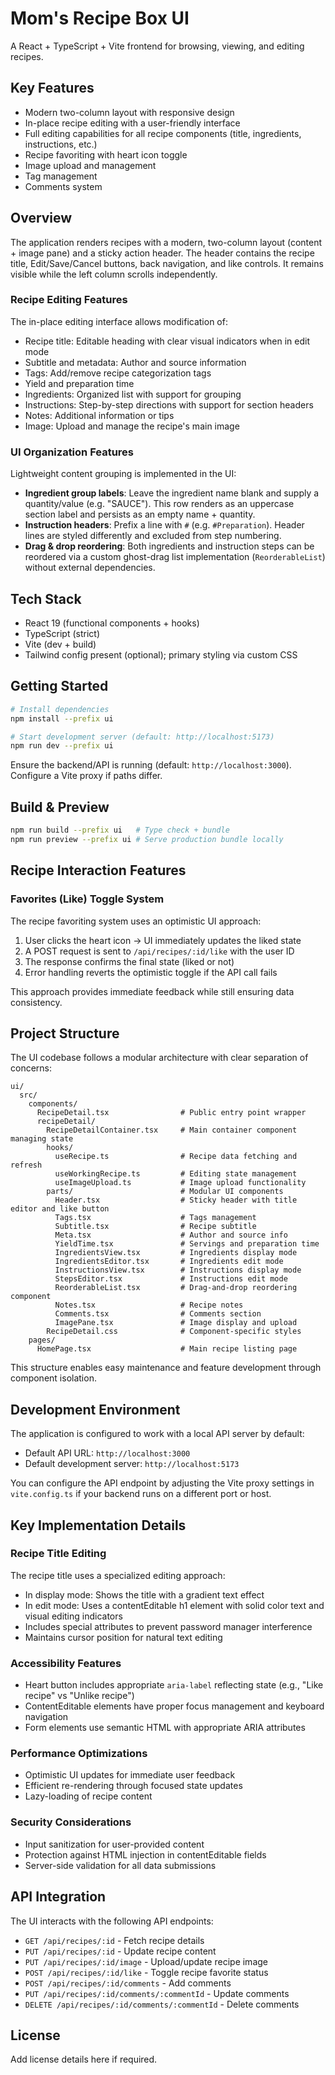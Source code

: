 # Mom's Recipe Box UI

A React + TypeScript + Vite frontend for browsing, viewing, and editing recipes.

## Key Features

- Modern two-column layout with responsive design
- In-place recipe editing with a user-friendly interface
- Full editing capabilities for all recipe components (title, ingredients, instructions, etc.)
- Recipe favoriting with heart icon toggle
- Image upload and management
- Tag management
- Comments system

## Overview

The application renders recipes with a modern, two-column layout (content + image pane) and a sticky action header. The header contains the recipe title, Edit/Save/Cancel buttons, back navigation, and like controls. It remains visible while the left column scrolls independently.

### Recipe Editing Features

The in-place editing interface allows modification of:

- Recipe title: Editable heading with clear visual indicators when in edit mode
- Subtitle and metadata: Author and source information
- Tags: Add/remove recipe categorization tags
- Yield and preparation time
- Ingredients: Organized list with support for grouping
- Instructions: Step-by-step directions with support for section headers
- Notes: Additional information or tips
- Image: Upload and manage the recipe's main image

### UI Organization Features

Lightweight content grouping is implemented in the UI:

- **Ingredient group labels**: Leave the ingredient name blank and supply a quantity/value (e.g. "SAUCE"). This row renders as an uppercase section label and persists as an empty name + quantity.
- **Instruction headers**: Prefix a line with `#` (e.g. `#Preparation`). Header lines are styled differently and excluded from step numbering.
- **Drag & drop reordering**: Both ingredients and instruction steps can be reordered via a custom ghost-drag list implementation (`ReorderableList`) without external dependencies.

## Tech Stack

- React 19 (functional components + hooks)
- TypeScript (strict)
- Vite (dev + build)
- Tailwind config present (optional); primary styling via custom CSS

## Getting Started

```bash
# Install dependencies
npm install --prefix ui

# Start development server (default: http://localhost:5173)
npm run dev --prefix ui
```

Ensure the backend/API is running (default: `http://localhost:3000`). Configure a Vite proxy if paths differ.

## Build & Preview

```bash
npm run build --prefix ui   # Type check + bundle
npm run preview --prefix ui # Serve production bundle locally
```

## Recipe Interaction Features

### Favorites (Like) Toggle System

The recipe favoriting system uses an optimistic UI approach:

1. User clicks the heart icon → UI immediately updates the liked state
2. A POST request is sent to `/api/recipes/:id/like` with the user ID
3. The response confirms the final state (liked or not)
4. Error handling reverts the optimistic toggle if the API call fails

This approach provides immediate feedback while still ensuring data consistency.

## Project Structure

The UI codebase follows a modular architecture with clear separation of concerns:

```text
ui/
  src/
    components/
      RecipeDetail.tsx                # Public entry point wrapper
      recipeDetail/
        RecipeDetailContainer.tsx     # Main container component managing state
        hooks/
          useRecipe.ts                # Recipe data fetching and refresh
          useWorkingRecipe.ts         # Editing state management
          useImageUpload.ts           # Image upload functionality
        parts/                        # Modular UI components
          Header.tsx                  # Sticky header with title editor and like button
          Tags.tsx                    # Tags management
          Subtitle.tsx                # Recipe subtitle
          Meta.tsx                    # Author and source info
          YieldTime.tsx               # Servings and preparation time
          IngredientsView.tsx         # Ingredients display mode
          IngredientsEditor.tsx       # Ingredients edit mode
          InstructionsView.tsx        # Instructions display mode
          StepsEditor.tsx             # Instructions edit mode
          ReorderableList.tsx         # Drag-and-drop reordering component
          Notes.tsx                   # Recipe notes
          Comments.tsx                # Comments section
          ImagePane.tsx               # Image display and upload
        RecipeDetail.css              # Component-specific styles
    pages/
      HomePage.tsx                    # Main recipe listing page
```

This structure enables easy maintenance and feature development through component isolation.

## Development Environment

The application is configured to work with a local API server by default:

- Default API URL: `http://localhost:3000`
- Default development server: `http://localhost:5173`

You can configure the API endpoint by adjusting the Vite proxy settings in `vite.config.ts` if your backend runs on a different port or host.

## Key Implementation Details

### Recipe Title Editing

The recipe title uses a specialized editing approach:

- In display mode: Shows the title with a gradient text effect
- In edit mode: Uses a contentEditable h1 element with solid color text and visual editing indicators
- Includes special attributes to prevent password manager interference
- Maintains cursor position for natural text editing

### Accessibility Features

- Heart button includes appropriate `aria-label` reflecting state (e.g., "Like recipe" vs "Unlike recipe")
- ContentEditable elements have proper focus management and keyboard navigation
- Form elements use semantic HTML with appropriate ARIA attributes

### Performance Optimizations

- Optimistic UI updates for immediate user feedback
- Efficient re-rendering through focused state updates
- Lazy-loading of recipe content

### Security Considerations

- Input sanitization for user-provided content
- Protection against HTML injection in contentEditable fields
- Server-side validation for all data submissions

## API Integration

The UI interacts with the following API endpoints:

- `GET /api/recipes/:id` - Fetch recipe details
- `PUT /api/recipes/:id` - Update recipe content
- `PUT /api/recipes/:id/image` - Upload/update recipe image
- `POST /api/recipes/:id/like` - Toggle recipe favorite status
- `POST /api/recipes/:id/comments` - Add comments
- `PUT /api/recipes/:id/comments/:commentId` - Update comments
- `DELETE /api/recipes/:id/comments/:commentId` - Delete comments

## License

Add license details here if required.
